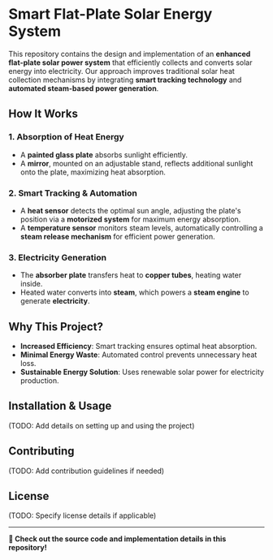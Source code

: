 # Smart Flat-Plate Solar Energy System

This repository contains the design and implementation of an **enhanced flat-plate solar power system** that efficiently collects and converts solar energy into electricity. Our approach improves traditional solar heat collection mechanisms by integrating **smart tracking technology** and **automated steam-based power generation**.

## How It Works

###  1. Absorption of Heat Energy
- A **painted glass plate** absorbs sunlight efficiently.
- A **mirror**, mounted on an adjustable stand, reflects additional sunlight onto the plate, maximizing heat absorption.

###  2. Smart Tracking & Automation
- A **heat sensor** detects the optimal sun angle, adjusting the plate's position via a **motorized system** for maximum energy absorption.
- A **temperature sensor** monitors steam levels, automatically controlling a **steam release mechanism** for efficient power generation.

###  3. Electricity Generation
- The **absorber plate** transfers heat to **copper tubes**, heating water inside.
- Heated water converts into **steam**, which powers a **steam engine** to generate **electricity**.

## Why This Project?
- **Increased Efficiency**: Smart tracking ensures optimal heat absorption.
- **Minimal Energy Waste**: Automated control prevents unnecessary heat loss.
- **Sustainable Energy Solution**: Uses renewable solar power for electricity production.

## Installation & Usage
(TODO: Add details on setting up and using the project)

## Contributing
(TODO: Add contribution guidelines if needed)

## License
(TODO: Specify license details if applicable)

---
**🔗 Check out the source code and implementation details in this repository!**

